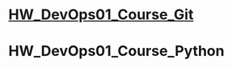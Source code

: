 # [HW_DevOps01_Course_Git](https://github.com/ihoraryku/HW_DevOps01_Course_Git)
# HW_DevOps01_Course_Python
